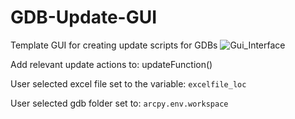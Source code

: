 # GDB-Update-GUI
Template GUI for creating update scripts for GDBs
![Gui_Interface](https://i.imgur.com/63oVc9r.png)

Add relevant update actions to: updateFunction()

User selected excel file set to the variable: ```excelfile_loc```

User selected gdb folder set to: ```arcpy.env.workspace```
